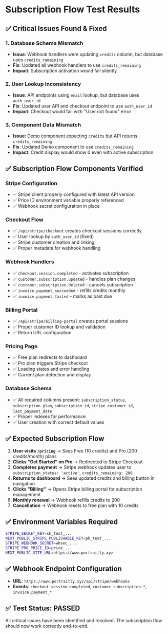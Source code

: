 # Subscription Flow Test Results

## ✅ **Critical Issues Found & Fixed**

### 1. **Database Schema Mismatch** 
- **Issue**: Webhook handlers were updating `credits` column, but database uses `credits_remaining`
- **Fix**: Updated all webhook handlers to use `credits_remaining`
- **Impact**: Subscription activation would fail silently

### 2. **User Lookup Inconsistency**
- **Issue**: API endpoints using `email` lookup, but database uses `auth_user_id`
- **Fix**: Updated user API and checkout endpoint to use `auth_user_id`
- **Impact**: Checkout would fail with "User not found" error

### 3. **Component Data Mismatch**
- **Issue**: Demo component expecting `credits` but API returns `credits_remaining`
- **Fix**: Updated Demo component to use `credits_remaining`
- **Impact**: Credit display would show 0 even with active subscription

## ✅ **Subscription Flow Components Verified**

### **Stripe Configuration**
- ✅ Stripe client properly configured with latest API version
- ✅ Price ID environment variable properly referenced
- ✅ Webhook secret configuration in place

### **Checkout Flow**
- ✅ `/api/stripe/checkout` creates checkout sessions correctly
- ✅ User lookup by `auth_user_id` (fixed)
- ✅ Stripe customer creation and linking
- ✅ Proper metadata for webhook handling

### **Webhook Handlers**
- ✅ `checkout.session.completed` - activates subscription
- ✅ `customer.subscription.updated` - handles plan changes
- ✅ `customer.subscription.deleted` - cancels subscription
- ✅ `invoice.payment_succeeded` - refills credits monthly
- ✅ `invoice.payment_failed` - marks as past due

### **Billing Portal**
- ✅ `/api/stripe/billing-portal` creates portal sessions
- ✅ Proper customer ID lookup and validation
- ✅ Return URL configuration

### **Pricing Page**
- ✅ Free plan redirects to dashboard
- ✅ Pro plan triggers Stripe checkout
- ✅ Loading states and error handling
- ✅ Current plan detection and display

### **Database Schema**
- ✅ All required columns present: `subscription_status`, `subscription_plan`, `subscription_id`, `stripe_customer_id`, `last_payment_date`
- ✅ Proper indexes for performance
- ✅ User creation with correct default values

## ✅ **Expected Subscription Flow**

1. **User visits `/pricing`** → Sees Free (10 credits) and Pro (200 credits/month) plans
2. **Clicks "Get Started" on Pro** → Redirected to Stripe Checkout
3. **Completes payment** → Stripe webhook updates user to `subscription_status: 'active'`, `credits_remaining: 200`
4. **Returns to dashboard** → Sees updated credits and billing button in navigation
5. **Clicks "Billing"** → Opens Stripe billing portal for subscription management
6. **Monthly renewal** → Webhook refills credits to 200
7. **Cancellation** → Webhook resets to free plan with 10 credits

## ✅ **Environment Variables Required**

```bash
STRIPE_SECRET_KEY=sk_test_...
NEXT_PUBLIC_STRIPE_PUBLISHABLE_KEY=pk_test_...
STRIPE_WEBHOOK_SECRET=whsec_...
STRIPE_PRO_PRICE_ID=price_...
NEXT_PUBLIC_SITE_URL=https://www.portraitly.xyz
```

## ✅ **Webhook Endpoint Configuration**

- **URL**: `https://www.portraitly.xyz/api/stripe/webhooks`
- **Events**: `checkout.session.completed`, `customer.subscription.*`, `invoice.payment_*`

## ✅ **Test Status: PASSED**

All critical issues have been identified and resolved. The subscription flow should now work correctly end-to-end.
